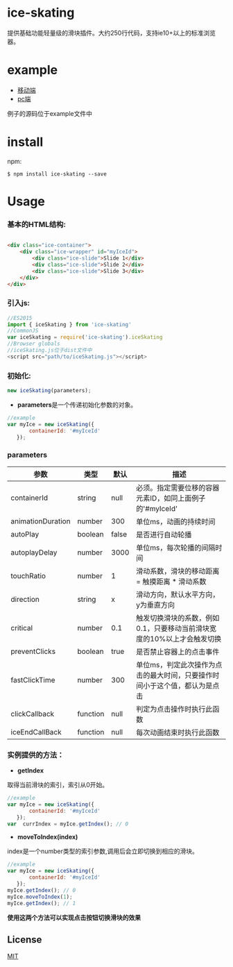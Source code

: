 # ice-skating

提供基础功能轻量级的滑块插件。大约250行代码，支持ie10+以上的标准浏览器。

# example 

* [移动端](https://aooy.github.io/iceSkating/example/mobile.html)
* [pc端](https://aooy.github.io/iceSkating/example/pc.html)

例子的源码位于example文件中

# install

npm:

    $ npm install ice-skating --save
    
# Usage

### 基本的HTML结构:

```HTML

<div class="ice-container">
    <div class="ice-wrapper" id="myIceId">
        <div class="ice-slide">Slide 1</div>
        <div class="ice-slide">Slide 2</div>
        <div class="ice-slide">Slide 3</div>
    </div>
</div>

```
### 引入js:
```js
//ES2015
import { iceSkating } from 'ice-skating'
//CommonJS
var iceSkating = require('ice-skating').iceSkating
//Browser globals
//iceSkating.js位于dist文件中
<script src="path/to/iceSkating.js"></script>
```
### 初始化:

```js
new iceSkating(parameters);
```
* **parameters**是一个传递初始化参数的对象。

```js
//example
var myIce = new iceSkating({
       containerId: '#myIceId'
   });
```

### parameters

参数     |   类型  |     默认    |                        描述
------- | ------- | ---------- | -------------------------------------------------
containerId  | string | null | 必须。指定需要位移的容器元素ID，如同上面例子的'#myIceId' 
animationDuration | number | 300 | 单位ms，动画的持续时间 
autoPlay | boolean | false | 是否进行自动轮播
autoplayDelay | number | 3000 | 单位ms，每次轮播的间隔时间
touchRatio  | number | 1 | 滑动系数，滑块的移动距离 = 触摸距离 * 滑动系数
direction  | string | x | 滑动方向，默认水平方向，y为垂直方向
critical  |  number | 0.1 | 触发切换滑块的系数，例如0.1，只要移动当前滑块宽度的10%以上才会触发切换
preventClicks | boolean | true | 是否禁止容器上的点击事件
fastClickTime | number | 300 | 单位ms，判定此次操作为点击的最大时间，只要操作时间小于这个值，都认为是点击
clickCallback | function | null | 判定为点击操作时执行此函数
iceEndCallBack | function | null | 每次动画结束时执行此函数

### 实例提供的方法：
* **getIndex**

取得当前滑块的索引，索引从0开始。

```js
//example
var myIce = new iceSkating({
       containerId: '#myIceId'
   });
var  currIndex = myIce.getIndex(); // 0 
```

* **moveToIndex(index)**

index是一个number类型的索引参数,调用后会立即切换到相应的滑块。

```js
//example
var myIce = new iceSkating({
       containerId: '#myIceId'
   });
myIce.getIndex(); // 0 
myIce.moveToIndex(1);
myIce.getIndex(); // 1
```
**使用这两个方法可以实现点击按钮切换滑块的效果**

## License
[MIT](https://github.com/pakastin/redom/blob/master/LICENSE)
